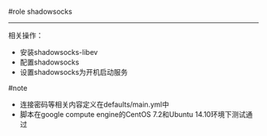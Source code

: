 #role shadowsocks

---
相关操作：

 + 安装shadowsocks-libev
 + 配置shadowsocks
 + 设置shadowsocks为开机启动服务

#note

+ 连接密码等相关内容定义在defaults/main.yml中
+ 脚本在google compute engine的CentOS 7.2和Ubuntu 14.10环境下测试通过

